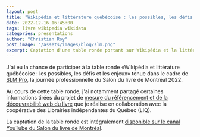 ```yaml
---
layout: post
title: "Wikipédia et littérature québécoise : les possibles, les défis et les enjeux"
date: 2022-12-16 16:45:00
tags: livre wikipedia wikidata
categories: presentations
author: "Christian Roy"
post_image: "/assets/images/blog/slm.png"
excerpt: Captation d'une table ronde portant sur Wikipédia et la littérature québécoise, dans le cadre de la journée professionnelle du Salon du livre de Montréal 2022.
---
```


J'ai eu la chance de participer à la table ronde «Wikipédia et littérature québécoise : les possibles, les défis et les enjeux» tenue dans le cadre de [SLM Pro](https://www.salondulivredemontreal.com/projets/slm-pro), la journée professionnelle du Salon du livre de Montréal 2022.

Au cours de cette table ronde, j'ai notamment partagé certaines informations tirées du projet de [mesure du référencement et de la découvrabilité web du livre](etat-des-lieux-du-referencement-web-du-livre) que je réalise en collaboration avec la coopérative des Librairies indépendantes du Québec (LIQ).

La captation de la table ronde est intégralement [disponible sur le canal YouTube du Salon du livre de Montréal](https://www.youtube.com/watch?v=7ArxmxWfqLU).
